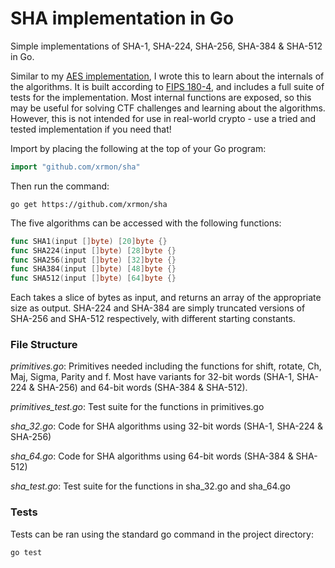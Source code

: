 # SHA implementation in Go
Simple implementations of SHA-1, SHA-224, SHA-256, SHA-384 & SHA-512 in Go.

Similar to my [AES implementation](https://github.com/xrmon/aes), I wrote this to learn about the internals of the algorithms. It is built according to [FIPS 180-4](https://nvlpubs.nist.gov/nistpubs/FIPS/NIST.FIPS.180-4.pdf), and includes a full suite of tests for the implementation. Most internal functions are exposed, so this may be useful for solving CTF challenges and learning about the algorithms. However, this is not intended for use in real-world crypto - use a tried and tested implementation if you need that!

Import by placing the following at the top of your Go program:

```go
import "github.com/xrmon/sha"
```

Then run the command:

```
go get https://github.com/xrmon/sha
```

The five algorithms can be accessed with the following functions:

```go
func SHA1(input []byte) [20]byte {}
func SHA224(input []byte) [28]byte {}
func SHA256(input []byte) [32]byte {}
func SHA384(input []byte) [48]byte {}
func SHA512(input []byte) [64]byte {}
```

Each takes a slice of bytes as input, and returns an array of the appropriate size as output. SHA-224 and SHA-384 are simply truncated versions of SHA-256 and SHA-512 respectively, with different starting constants.

### File Structure

*primitives.go*: Primitives needed including the functions for shift, rotate, Ch, Maj, Sigma, Parity and f. Most have variants for 32-bit words (SHA-1, SHA-224 & SHA-256) and 64-bit words (SHA-384 & SHA-512).

*primitives_test.go*: Test suite for the functions in primitives.go

*sha_32.go*: Code for SHA algorithms using 32-bit words (SHA-1, SHA-224 & SHA-256)

*sha_64.go*: Code for SHA algorithms using 64-bit words (SHA-384 & SHA-512)

*sha_test.go*: Test suite for the functions in sha_32.go and sha_64.go

### Tests

Tests can be ran using the standard go command in the project directory:

```
go test
```
